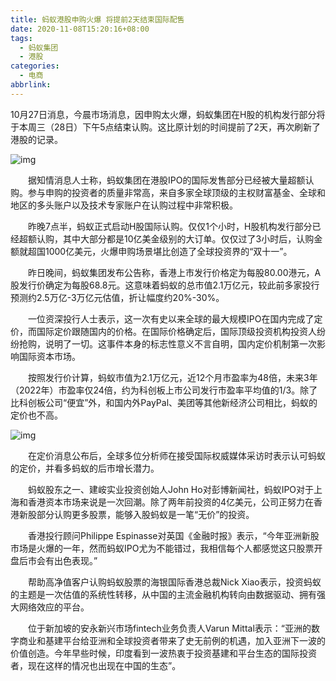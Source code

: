 ```yaml
---
title: 蚂蚁港股申购火爆 将提前2天结束国际配售
date: 2020-11-08T15:20:16+08:00
tags:
  - 蚂蚁集团
  - 港股
categories:
  - 电商
abbrlink:
---
```


10月27日消息，今晨市场消息，因申购太火爆，蚂蚁集团在H股的机构发行部分将于本周三（28日）下午5点结束认购。这比原计划的时间提前了2天，再次刷新了港股的记录。

![img](https://cdn.jsdelivr.net/gh/yakeing/Documentation@main/Hexo/images/9240-kcaeqzx4258029.png)

　　据知情消息人士称，蚂蚁集团在港股IPO的国际发售部分已经被大量超额认购。参与申购的投资者的质量非常高，来自多家全球顶级的主权财富基金、全球和地区的多头账户以及技术专家账户在认购过程中非常积极。

　　昨晚7点半，蚂蚁正式启动H股国际认购。仅仅1个小时，H股机构发行部分已经超额认购，其中大部分都是10亿美金级别的大订单。仅仅过了3小时后，认购金额就超国1000亿美元，火爆申购场景堪比创造了全球投资界的“双十一”。

　　昨日晚间，蚂蚁集团发布公告称，香港上市发行价格定为每股80.00港元，A股发行价确定为每股68.8元。这意味着蚂蚁的总市值2.1万亿元，较此前多家投行预测约2.5万亿-3万亿元估值，折让幅度约20%-30%。

　　一位资深投行人士表示，这一次有史以来全球的最大规模IPO在国内完成了定价，而国际定价跟随国内的价格。在国际价格确定后，国际顶级投资机构投资人纷纷抢购，说明了一切。这事件本身的标志性意义不言自明，国内定价机制第一次影响国际资本市场。

　　按照发行价计算，蚂蚁市值为2.1万亿元，近12个月市盈率为48倍，未来3年（2022年）市盈率仅24倍，约为科创板上市公司发行市盈率平均值的1/3。除了比科创板公司“便宜”外，和国内外PayPal、美团等其他新经济公司相比，蚂蚁的定价也不高。

![img](https://cdn.jsdelivr.net/gh/yakeing/Documentation@main/Hexo/images/fe02-kcaeqzx4258516.png)

　　在定价消息公布后，全球多位分析师在接受国际权威媒体采访时表示认可蚂蚁的定价，并看多蚂蚁的后市增长潜力。

　　蚂蚁股东之一、建峖实业投资创始人John Ho对彭博新闻社，蚂蚁IPO对于上海和香港资本市场来说是一次回潮。除了两年前投资的4亿美元，公司正努力在香港新股部分认购更多股票，能够入股蚂蚁是一笔“无价”的投资。

　　香港投行顾问Philippe Espinasse对英国《金融时报》表示，“今年亚洲新股市场是火爆的一年，然而蚂蚁IPO尤为不能错过，我相信每个人都感觉这只股票开盘后市会有出色表现。”

　　帮助高净值客户认购蚂蚁股票的海银国际香港总裁Nick Xiao表示，投资蚂蚁的主题是一次估值的系统性转移，从中国的主流金融机构转向由数据驱动、拥有强大网络效应的平台。

　　位于新加坡的安永新兴市场fintech业务负责人Varun Mittal表示：“亚洲的数字商业和基建平台给亚洲和全球投资者带来了史无前例的机遇，加入亚洲下一波的价值创造。今年早些时候，印度看到一波热衷于投资基建和平台生态的国际投资者，现在这样的情况也出现在中国的生态”。